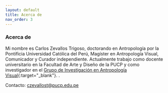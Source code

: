 ```yaml
---
layout: default
title: Acerca de
nav_order: 3
---
```


### Acerca de

Mi nombre es Carlos Zevallos Trigoso, doctorando en Antropología por la Pontificia Universidad Católica del Perú, Magíster en Antropología Visual, Comunicador y Curador independiente. Actualmente trabajo como docente universitario en la Facultad de Arte y Diseño de la PUCP y como investigador en el [Grupo de Investigación en Antropología Visual](https://investigacion.pucp.edu.pe/grupos/giav/){:target="_blank"}. .

Contacto: czevallost@pucp.edu.pe
